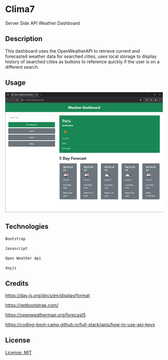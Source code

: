# Clima7
Server Side API Weather Dashboard

## Description

This dashboard uses the OpenWeatherAPI to retrieve current and forecasted weather data for searched cities, uses local storage to display history of searched cities as buttons to reference quickly if the user is on a different search.

## Usage

![dashboardscreenshot](assets/images/dashboard.png)

## Technologies
``
Bootstrap
``

``
Javascript
``

``
Open Weather Api
``

``
dayjs
``

## Credits

https://day.js.org/docs/en/display/format

https://getbootstrap.com/

https://openweathermap.org/forecast5

https://coding-boot-camp.github.io/full-stack/apis/how-to-use-api-keys


## License

[License: MIT](https://opensource.org/licenses/MIT)